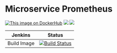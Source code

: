 # Microservice Prometheus

[![This image on DockerHub](https://img.shields.io/docker/pulls/stuartshay/microservice-prometheus.svg)](https://hub.docker.com/r/stuartshay/microservice-prometheus/) [![](https://images.microbadger.com/badges/image/stuartshay/microservice-prometheus.svg)](https://microbadger.com/images/stuartshay/microservice-prometheus "Get your own image badge on microbadger.com") [![](https://images.microbadger.com/badges/version/stuartshay/microservice-prometheus.svg)](https://microbadger.com/images/stuartshay/microservice-prometheus "Get your own version badge on microbadger.com")


  Jenkins | Status  
------------ | -------------
Build Image  | [![Build Status](https://jenkins.navigatorglass.com/buildStatus/icon?job=MicroService/microservice-prometheus)](https://jenkins.navigatorglass.com/job/MicroService/job/microservice-prometheus/)

